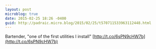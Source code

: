 ```yaml
---
layout: post
microblog: true
date: 2015-02-25 18:26 -0400
guid: http://padraic.micro.blog/2015/02/25/t570711533963112448.html
---
```

Bartender, "one of the first utilities I install" [http://t.co/6sPN9cHW7b](http://t.co/6sPN9cHW7b)
